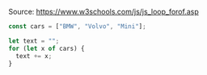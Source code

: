 Source: https://www.w3schools.com/js/js_loop_forof.asp

```js
const cars = ["BMW", "Volvo", "Mini"];

let text = "";
for (let x of cars) {
  text += x;
}
```
